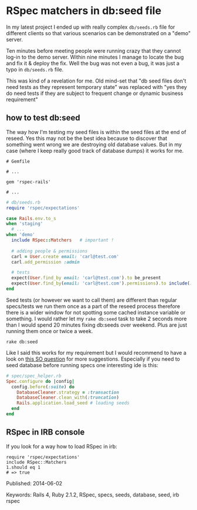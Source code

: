 # RSpec matchers in db:seed file

In my latest project I ended up with really complex `db/seeds.rb` file
for different clients so that various scenarios can be demonstrated on
a "demo" server. 

Ten minutes before meeting people were running crazy that
they cannot log-in to the demo server. Within nine minutes I manage to
locate the bug and fix it & deploy the fix. Well the bug was not even
a bug, it was just a typo in `db/seeds.rb` file. 

This was kind of a revelation for me. Old mind-set that "db seed 
files don't need tests as they represent temporary state" was replaced
with "yes they do need tests if they are subject to frequent change or
dynamic business requirement"

## how to test db:seed

The way how I'm testing my seed files is within the seed files at the
end of reseed. Yes this may not be the best idea because to discover 
that something went wrong we are destroying old database values. But in my
case (where I keep really good track of database dumps) it works for
me.

```
# Gemfile

# ...

gem 'rspec-rails' 

# ...

```

```ruby
# db/seeds.rb
require 'rspec/expectations'

case Rails.env.to_s
when 'staging'
  # ...
when 'demo'
  include RSpec::Matchers   # important !
  
  # adding people & permissions
  carl = User.create email: 'carl@test.com'
  carl.add_permission :admin

  # tests
  expect(User.find_by email: 'carl@test.com').to be_present
  expect(User.find_by(email: 'carl@test.com').permissions).to include(:admin)
end
```

Seed tests (or however we want to call them) are different than regular
specs/tests we run them once as a part of the reseed process therefore
there is a wider window for not spotting some cached instance variable or
something. I would rather let my `rake db:seed` task to take 2 seconds
more than I would spend 20 minutes fixing db:seeds over weekend.
Plus are just running them once or twice a week.

`rake db:seed`

Like I said this works for my requirement but I would recommend to have a look on 
[this SO question](http://stackoverflow.com/questions/6004057/w-rspec-how-to-seed-the-database-on-load)
for more suggestions. Especially if you need to seed database before
running specs one interesting ide is this:

```ruby
# spec/spec_helper.rb
Spec.configure do |config|
  config.before(:suite) do
    DatabaseCleaner.strategy = :transaction
    DatabaseCleaner.clean_with(:truncation)
    Rails.application.load_seed # loading seeds
  end
end
```

## RSpec in IRB console

If you look for a way how to load RSpec in irb:

```irb
require 'rspec/expectations'
include RSpec::Matchers
1.should eq 1
# => true
```

Published: 2014-06-02

Keywords: Rails 4, Ruby 2.1.2,  RSpec, specs, seeds, database, seed, irb rspec
